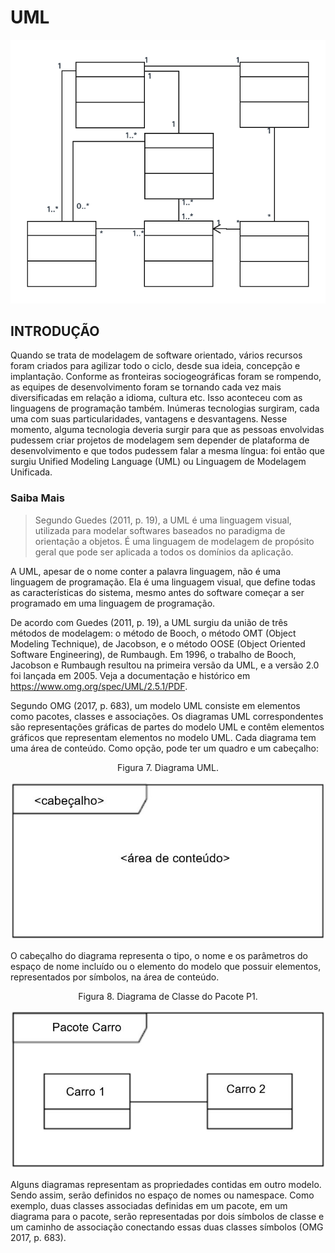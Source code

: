 # UML

![](./data/img7.jpg)

## INTRODUÇÃO

Quando se trata de modelagem de software orientado, vários recursos foram criados para agilizar todo o ciclo, desde sua ideia, concepção e implantação. Conforme as fronteiras sociogeográficas foram se rompendo, as equipes de desenvolvimento foram se tornando cada vez mais diversificadas em relação a idioma, cultura etc. Isso aconteceu com as linguagens de programação também. Inúmeras tecnologias surgiram, cada uma com suas particularidades, vantagens e desvantagens. Nesse momento, alguma tecnologia deveria surgir para que as pessoas envolvidas pudessem criar projetos de modelagem sem depender de plataforma de desenvolvimento e que todos pudessem falar a mesma língua: foi então que surgiu Unified Modeling Language (UML) ou Linguagem de Modelagem Unificada.


### Saiba Mais

>Segundo Guedes (2011, p. 19), a UML é uma linguagem visual, utilizada para modelar softwares baseados no paradigma de orientação a objetos. É uma linguagem de modelagem de propósito geral que pode ser aplicada a todos os domínios da aplicação.

A UML, apesar de o nome conter a palavra linguagem, não é uma linguagem de programação. Ela é uma linguagem visual, que define todas as características do sistema, mesmo antes do software começar a ser programado em uma linguagem de programação.

De acordo com Guedes (2011, p. 19), a UML surgiu da união de três métodos de modelagem: o método de Booch, o método OMT (Object Modeling Technique), de Jacobson, e o método OOSE (Object Oriented Software Engineering), de Rumbaugh. Em 1996, o trabalho de Booch, Jacobson e Rumbaugh resultou na primeira versão da UML, e a versão 2.0 foi lançada em 2005. Veja a documentação e histórico em <https://www.omg.org/spec/UML/2.5.1/PDF>.

Segundo OMG (2017, p. 683), um modelo UML consiste em elementos como pacotes, classes e associações. Os diagramas UML correspondentes são representações gráficas de partes do modelo UML e contêm elementos gráficos que representam elementos no modelo UML. Cada diagrama tem uma área de conteúdo. Como opção, pode ter um quadro e um cabeçalho:

<p align="center">Figura 7. Diagrama UML.</p>

![](./data/img8.jpg)

O cabeçalho do diagrama representa o tipo, o nome e os parâmetros do espaço de nome incluído ou o elemento do modelo que possuir elementos, representados por símbolos, na área de conteúdo.

<p align="center">Figura 8. Diagrama de Classe do Pacote P1.</p>

![](./data/img9.jpg)

Alguns diagramas representam as propriedades contidas em outro modelo. Sendo assim, serão definidos no espaço de nomes ou namespace. Como exemplo, duas classes associadas definidas em um pacote, em um diagrama para o pacote, serão representadas por dois símbolos de classe e um caminho de associação conectando essas duas classes símbolos (OMG 2017, p. 683).
